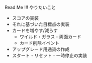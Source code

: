 Read Me !!!
やりたいこと
  - スコアの実装
  - それに基づいた目標点の実装
  - カードを増やす/減らす
    - ワイルド・ガラス・両面カード
    -  カード削除イベント
  - アップグレード用通貨の作成
  - スタート・リセット・一時停止の実装
